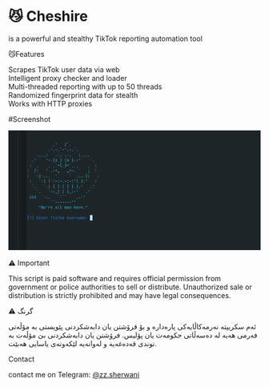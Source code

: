 # 😼 Cheshire

 is a powerful and stealthy TikTok reporting automation tool 


😼Features

 Scrapes TikTok user data via web  
Intelligent proxy checker and loader  
Multi-threaded reporting with up to 50 threads  
Randomized fingerprint data for stealth  
Works with HTTP proxies 



#Screenshot

![Cheshire Screenshot](https://github.com/ss900001/cheshire_ops-TikTok-Reporter/raw/main/Screenshot%20from%202025-05-22%2018-31-45.png)

⚠️ Important 

This script is paid software and requires official permission from government or police authorities to sell or distribute. Unauthorized sale or distribution is strictly prohibited and may have legal consequences.


⚠️  گرنگ


ئەم سکریپتە نەرمەکاڵایەکی پارەدارە و بۆ فرۆشتن یان دابەشکردنی پێویستی بە مۆڵەتی فەرمی هەیە لە دەسەڵاتی حکومەت یان پۆلیس. فرۆشتن یان دابەشکردنی بێ مۆڵەت بە توندی قەدەغەیە و لەوانەیە لێکەوتەی یاسایی هەبێت.

Contact

 contact me on Telegram: [@zz.sherwani](https://t.me/zz.sherwani)
